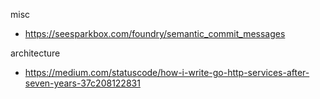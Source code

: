 misc

- https://seesparkbox.com/foundry/semantic_commit_messages

architecture

- https://medium.com/statuscode/how-i-write-go-http-services-after-seven-years-37c208122831

